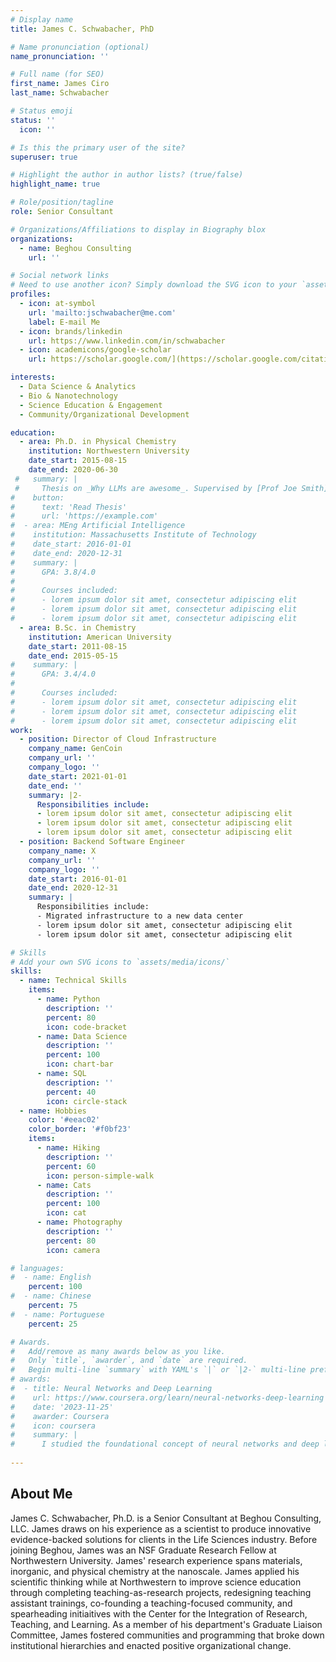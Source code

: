```yaml
---
# Display name
title: James C. Schwabacher, PhD

# Name pronunciation (optional)
name_pronunciation: ''

# Full name (for SEO)
first_name: James Ciro
last_name: Schwabacher

# Status emoji
status: ''
  icon: ''

# Is this the primary user of the site?
superuser: true

# Highlight the author in author lists? (true/false)
highlight_name: true

# Role/position/tagline
role: Senior Consultant

# Organizations/Affiliations to display in Biography blox
organizations:
  - name: Beghou Consulting
    url: ''

# Social network links
# Need to use another icon? Simply download the SVG icon to your `assets/media/icons/` folder.
profiles:
  - icon: at-symbol
    url: 'mailto:jschwabacher@me.com'
    label: E-mail Me
  - icon: brands/linkedin
    url: https://www.linkedin.com/in/schwabacher
  - icon: academicons/google-scholar
    url: https://scholar.google.com/](https://scholar.google.com/citations?user=T8e0KA8AAAAJ&hl=en

interests:
  - Data Science & Analytics
  - Bio & Nanotechnology
  - Science Education & Engagement
  - Community/Organizational Development

education:
  - area: Ph.D. in Physical Chemistry
    institution: Northwestern University
    date_start: 2015-08-15
    date_end: 2020-06-30
 #   summary: |
 #     Thesis on _Why LLMs are awesome_. Supervised by [Prof Joe Smith](https://example.com). Presented papers at 5 IEEE conferences with the contributions being published in 2 Springer journals.
#    button:
#      text: 'Read Thesis'
#      url: 'https://example.com'
#  - area: MEng Artificial Intelligence
#    institution: Massachusetts Institute of Technology
#    date_start: 2016-01-01
#    date_end: 2020-12-31
#    summary: |
#      GPA: 3.8/4.0
#
#      Courses included:
#      - lorem ipsum dolor sit amet, consectetur adipiscing elit
#      - lorem ipsum dolor sit amet, consectetur adipiscing elit
#      - lorem ipsum dolor sit amet, consectetur adipiscing elit
  - area: B.Sc. in Chemistry
    institution: American University
    date_start: 2011-08-15
    date_end: 2015-05-15
#    summary: |
#      GPA: 3.4/4.0
#      
#      Courses included:
#      - lorem ipsum dolor sit amet, consectetur adipiscing elit
#      - lorem ipsum dolor sit amet, consectetur adipiscing elit
#      - lorem ipsum dolor sit amet, consectetur adipiscing elit
work:
  - position: Director of Cloud Infrastructure
    company_name: GenCoin
    company_url: ''
    company_logo: ''
    date_start: 2021-01-01
    date_end: ''
    summary: |2-
      Responsibilities include:
      - lorem ipsum dolor sit amet, consectetur adipiscing elit
      - lorem ipsum dolor sit amet, consectetur adipiscing elit
      - lorem ipsum dolor sit amet, consectetur adipiscing elit
  - position: Backend Software Engineer
    company_name: X
    company_url: ''
    company_logo: ''
    date_start: 2016-01-01
    date_end: 2020-12-31
    summary: |
      Responsibilities include:
      - Migrated infrastructure to a new data center
      - lorem ipsum dolor sit amet, consectetur adipiscing elit
      - lorem ipsum dolor sit amet, consectetur adipiscing elit

# Skills
# Add your own SVG icons to `assets/media/icons/`
skills:
  - name: Technical Skills
    items:
      - name: Python
        description: ''
        percent: 80
        icon: code-bracket
      - name: Data Science
        description: ''
        percent: 100
        icon: chart-bar
      - name: SQL
        description: ''
        percent: 40
        icon: circle-stack
  - name: Hobbies
    color: '#eeac02'
    color_border: '#f0bf23'
    items:
      - name: Hiking
        description: ''
        percent: 60
        icon: person-simple-walk
      - name: Cats
        description: ''
        percent: 100
        icon: cat
      - name: Photography
        description: ''
        percent: 80
        icon: camera

# languages:
#  - name: English
    percent: 100
#  - name: Chinese
    percent: 75
#  - name: Portuguese
    percent: 25

# Awards.
#   Add/remove as many awards below as you like.
#   Only `title`, `awarder`, and `date` are required.
#   Begin multi-line `summary` with YAML's `|` or `|2-` multi-line prefix and indent 2 spaces below.
# awards:
#  - title: Neural Networks and Deep Learning
#    url: https://www.coursera.org/learn/neural-networks-deep-learning
#    date: '2023-11-25'
#    awarder: Coursera
#    icon: coursera
#    summary: |
#      I studied the foundational concept of neural networks and deep learning. By the end, I was familiar with the significant technological trends # driving the rise of deep learning; build, train, and apply fully connected deep neural networks; implement efficient (vectorized) neural networks; # identify key parameters in a neural network’s architecture; and apply deep learning to your own applications.
 
---
```


## About Me

James C. Schwabacher, Ph.D. is a Senior Consultant at Beghou Consulting, LLC. James draws on his experience as a scientist to produce innovative evidence-backed solutions for clients in the Life Sciences industry. Before joining Beghou, James was an NSF Graduate Research Fellow at Northwestern University. James' research experience spans materials, inorganic, and physical chemistry at the nanoscale. James applied his scientific thinking while at Northwestern to improve science education through completing teaching-as-research projects, redesigning teaching assistant trainings, co-founding a teaching-focused community, and spearheading initiaitives with the Center for the Integration of Research, Teaching, and Learning. As a member of his department's Graduate Liaison Committee, James fostered communities and programming that broke down institutional hierarchies and enacted positive organizational change.
